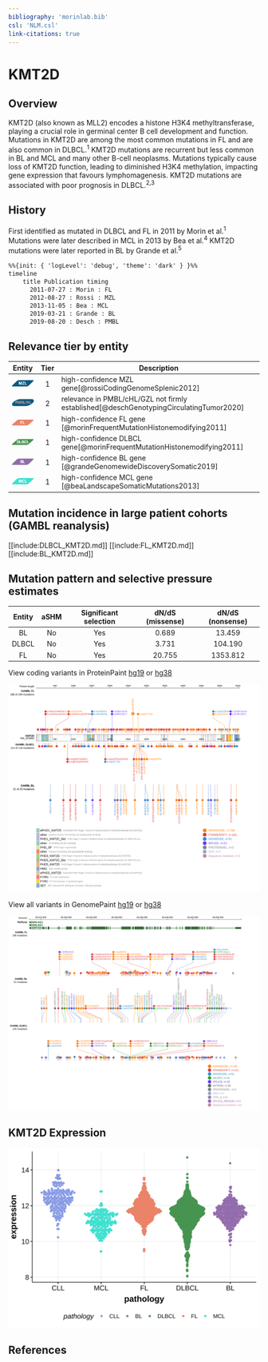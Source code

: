 ```yaml
---
bibliography: 'morinlab.bib'
csl: 'NLM.csl'
link-citations: true
---
```

# KMT2D

## Overview
KMT2D (also known as MLL2) encodes a histone H3K4 methyltransferase, playing a crucial role in germinal center B cell development and function. 
Mutations in KMT2D are among the most common mutations in FL and are also common in DLBCL.<sup>1</sup>
 KMT2D mutations are recurrent but less common in BL and MCL and many other B-cell neoplasms. Mutations typically cause loss of KMT2D function, leading to diminished H3K4 methylation, impacting gene expression that favours lymphomagenesis. 
 KMT2D mutations are associated with poor prognosis in DLBCL.<sup>2,3</sup>

## History
First identified as mutated in DLBCL and FL in 2011 by Morin et al.<sup>1</sup>
Mutations were later described in MCL in 2013 by Bea et al.<sup>4</sup> KMT2D mutations were later reported in BL by Grande et al.<sup>5</sup>

```mermaid
%%{init: { 'logLevel': 'debug', 'theme': 'dark' } }%%
timeline
    title Publication timing
      2011-07-27 : Morin : FL
      2012-08-27 : Rossi : MZL
      2013-11-05 : Bea : MCL
      2019-03-21 : Grande : BL
      2019-08-20 : Desch : PMBL
```

## Relevance tier by entity

|Entity|Tier|Description               |
|:------:|:----:|--------------------------|
|![MZL](images/icons/MZL_tier1.png)|1|high-confidence MZL gene[@rossiCodingGenomeSplenic2012]|
|![PMBL](images/icons/PMBL_tier2.png)|2|relevance in PMBL/cHL/GZL not firmly established[@deschGenotypingCirculatingTumor2020]|
|![FL](images/icons/FL_tier1.png)    |1   |high-confidence FL gene   [@morinFrequentMutationHistonemodifying2011]|
|![DLBCL](images/icons/DLBCL_tier1.png) |1   |high-confidence DLBCL gene[@morinFrequentMutationHistonemodifying2011]|
|![BL](images/icons/BL_tier1.png)    |1   |high-confidence BL gene   [@grandeGenomewideDiscoverySomatic2019]|
|![MCL](images/icons/MCL_tier1.png)   |1   |high-confidence MCL gene  [@beaLandscapeSomaticMutations2013]|

## Mutation incidence in large patient cohorts (GAMBL reanalysis)

[[include:DLBCL_KMT2D.md]]
[[include:FL_KMT2D.md]]
[[include:BL_KMT2D.md]]

## Mutation pattern and selective pressure estimates

|Entity|aSHM|Significant selection|dN/dS (missense)|dN/dS (nonsense)|
|:------:|:----:|:---------------------:|:----------------:|:----------------:|
|BL    |No  |Yes                  | 0.689          |  13.459        |
|DLBCL |No  |Yes                  | 3.731          | 104.190        |
|FL    |No  |Yes                  |20.755          |1353.812        |

View coding variants in ProteinPaint [hg19](https://morinlab.github.io/LLMPP/GAMBL/KMT2D_protein.html)  or [hg38](https://morinlab.github.io/LLMPP/GAMBL/KMT2D_protein_hg38.html)

![](images/proteinpaint/KMT2D_NM_003482.svg)

View all variants in GenomePaint [hg19](https://morinlab.github.io/LLMPP/GAMBL/KMT2D.html)  or [hg38](https://morinlab.github.io/LLMPP/GAMBL/KMT2D_hg38.html)

![](images/proteinpaint/KMT2D.svg)

## KMT2D Expression
![](images/gene_expression/KMT2D_by_pathology.svg)





## References

<!-- ORIGIN: morinFrequentMutationHistonemodifying2011 -->
<!-- FL: morinFrequentMutationHistonemodifying2011 -->
<!-- BL: grandeGenomewideDiscoverySomatic2019 -->
<!-- BL: grandeGenomewideDiscoverySomatic2019 -->
<!-- DLBCL: morinFrequentMutationHistonemodifying2011 -->
<!-- MCL: beaLandscapeSomaticMutations2013 -->
<!-- MZL: rossiCodingGenomeSplenic2012c -->
 <!-- PMBL: deschGenotypingCirculatingTumor2020 -->
